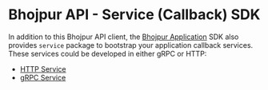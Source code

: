# Bhojpur API - Service (Callback) SDK

In addition to this Bhojpur API client, the [Bhojpur Application](https://github.com/bhojpur/application) SDK also provides `service` package to bootstrap your application callback services. These services could be developed in either gRPC or HTTP:

* [HTTP Service](./http/README.md)
* [gRPC Service](./grpc/README.md)
